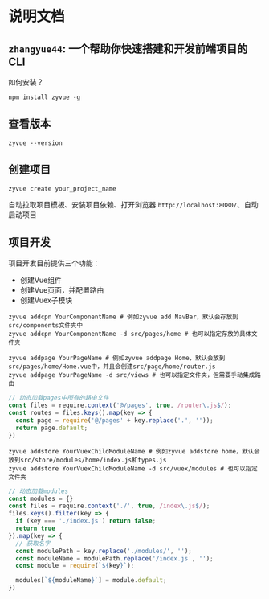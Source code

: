 # 说明文档
## `zhangyue44`: 一个帮助你快速搭建和开发前端项目的CLI

如何安装？

```shell
npm install zyvue -g
```

## 查看版本
```shell
zyvue --version
```

## 创建项目
```shell
zyvue create your_project_name
```
自动拉取项目模板、安装项目依赖、打开浏览器 `http://localhost:8080/`、自动启动项目

## 项目开发

项目开发目前提供三个功能：

* 创建Vue组件
* 创建Vue页面，并配置路由
* 创建Vuex子模块

````shell
zyvue addcpn YourComponentName # 例如zyvue add NavBar，默认会存放到src/components文件夹中
zyvue addcpn YourComponentName -d src/pages/home # 也可以指定存放的具体文件夹
````

```shell
zyvue addpage YourPageName # 例如zyvue addpage Home，默认会放到src/pages/home/Home.vue中，并且会创建src/page/home/router.js
zyvue addpage YourPageName -d src/views # 也可以指定文件夹，但需要手动集成路由
```
```js
// 动态加载pages中所有的路由文件
const files = require.context('@/pages', true, /router\.js$/);
const routes = files.keys().map(key => {
  const page = require('@/pages' + key.replace('.', ''));
  return page.default;
})
```

```shell
zyvue addstore YourVuexChildModuleName # 例如zyvue addstore home，默认会放到src/store/modules/home/index.js和types.js
zyvue addstore YourVuexChildModuleName -d src/vuex/modules # 也可以指定文件夹
```
```js
// 动态加载modules
const modules = {}
const files = require.context('./', true, /index\.js$/);
files.keys().filter(key => {
  if (key === './index.js') return false;
  return true
}).map(key => {  
  // 获取名字
  const modulePath = key.replace('./modules/', '');
  const moduleName = modulePath.replace('/index.js', '');
  const module = require(`${key}`);

  modules[`${moduleName}`] = module.default;
})